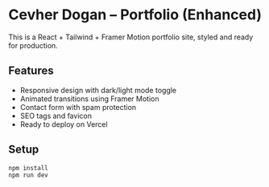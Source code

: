 # Cevher Dogan – Portfolio (Enhanced)

This is a React + Tailwind + Framer Motion portfolio site, styled and ready for production.

## Features

- Responsive design with dark/light mode toggle
- Animated transitions using Framer Motion
- Contact form with spam protection
- SEO tags and favicon
- Ready to deploy on Vercel

## Setup

```bash
npm install
npm run dev
```
